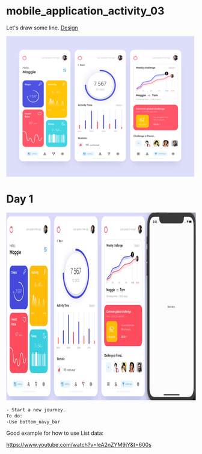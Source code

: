 # mobile_application_activity_03

Let's draw some line. <a href= "https://dribbble.com/shots/7119123-Mobile-application-Activity">Design</a>

<img src="design/design.png" width = "500"> 


# Day 1
<img src="process/day1.gif" height="500">  
    
    - Start a new journey.
    To do:
    -Use bottom_navy_bar 
    
 Good example for how to use List data:
 
   https://www.youtube.com/watch?v=leA2nZYM9jY&t=600s
